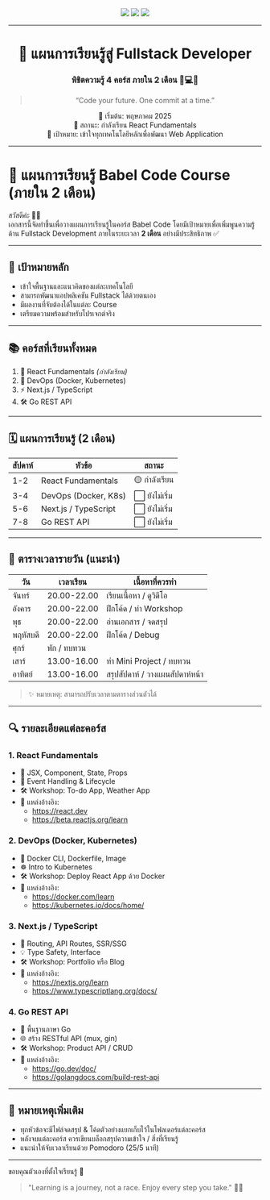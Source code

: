 <div align="center">

<img src="https://img.shields.io/badge/Babel%20Code%20Course-Fullstack-blueviolet?style=for-the-badge" />
<img src="https://img.shields.io/badge/Goal-2%20months-success?style=for-the-badge" />
<img src="https://img.shields.io/badge/Current-React%20Fundamentals-yellow?style=for-the-badge" />

---

# 🚀 แผนการเรียนรู้สู่ Fullstack Developer  
### พิชิตความรู้ 4 คอร์ส ภายใน 2 เดือน 🧠💻🌐

> “Code your future. One commit at a time.”  

📅 เริ่มต้น: พฤษภาคม 2025  
📍 สถานะ: กำลังเรียน React Fundamentals  
🎯 เป้าหมาย: เข้าใจทุกเทคโนโลยีหลักเพื่อพัฒนา Web Application

---

</div>

# 🌟 แผนการเรียนรู้ Babel Code Course (ภายใน 2 เดือน)

สวัสดีค่ะ 🙋‍♀️  
เอกสารนี้จัดทำขึ้นเพื่อวางแผนการเรียนรู้ในคอร์ส Babel Code โดยมีเป้าหมายเพื่อเพิ่มพูนความรู้ด้าน Fullstack Development ภายในระยะเวลา **2 เดือน** อย่างมีประสิทธิภาพ ✅

---

## 🎯 เป้าหมายหลัก

- เข้าใจพื้นฐานและแนวคิดของแต่ละเทคโนโลยี
- สามารถพัฒนาแอปพลิเคชัน Fullstack ได้ด้วยตนเอง
- มีผลงานที่จับต้องได้ในแต่ละ Course
- เตรียมความพร้อมสำหรับโปรเจกต์จริง

---

## 📚 คอร์สที่เรียนทั้งหมด

1. 🚀 React Fundamentals *(กำลังเรียน)*
2. 🐳 DevOps (Docker, Kubernetes)
3. ⚡️ Next.js / TypeScript
4. 🛠 Go REST API

---

## 🗓️ แผนการเรียนรู้ (2 เดือน)

| สัปดาห์ | หัวข้อ                         | สถานะ      |
|---------|--------------------------------|------------|
| 1-2     | React Fundamentals             | 🟡 กำลังเรียน |
| 3-4     | DevOps (Docker, K8s)           | ⬜ ยังไม่เริ่ม |
| 5-6     | Next.js / TypeScript           | ⬜ ยังไม่เริ่ม |
| 7-8     | Go REST API                    | ⬜ ยังไม่เริ่ม |

---

## 📆 ตารางเวลารายวัน (แนะนำ)

| วัน        | เวลาเรียน | เนื้อหาที่ควรทำ |
|------------|-----------|----------------|
| จันทร์     | 20.00-22.00 | เรียนเนื้อหา / ดูวิดีโอ |
| อังคาร     | 20.00-22.00 | ฝึกโค้ด / ทำ Workshop |
| พุธ        | 20.00-22.00 | อ่านเอกสาร / จดสรุป |
| พฤหัสบดี  | 20.00-22.00 | ฝึกโค้ด / Debug |
| ศุกร์      | พัก / ทบทวน |
| เสาร์      | 13.00-16.00 | ทำ Mini Project / ทบทวน |
| อาทิตย์    | 13.00-16.00 | สรุปสัปดาห์ / วางแผนสัปดาห์หน้า |

> ✨ หมายเหตุ: สามารถปรับเวลาตามตารางส่วนตัวได้

---

## 🔍 รายละเอียดแต่ละคอร์ส

### 1. React Fundamentals
- 📌 JSX, Component, State, Props
- 🧠 Event Handling & Lifecycle
- 🛠 Workshop: To-do App, Weather App
- 🔗 แหล่งอ้างอิง:
  - https://react.dev
  - https://beta.reactjs.org/learn

### 2. DevOps (Docker, Kubernetes)
- 📌 Docker CLI, Dockerfile, Image
- ☸️ Intro to Kubernetes
- 🛠 Workshop: Deploy React App ด้วย Docker
- 🔗 แหล่งอ้างอิง:
  - https://docker.com/learn
  - https://kubernetes.io/docs/home/

### 3. Next.js / TypeScript
- 📌 Routing, API Routes, SSR/SSG
- 💡 Type Safety, Interface
- 🛠 Workshop: Portfolio หรือ Blog
- 🔗 แหล่งอ้างอิง:
  - https://nextjs.org/learn
  - https://www.typescriptlang.org/docs/

### 4. Go REST API
- 📌 พื้นฐานภาษา Go
- 🌐 สร้าง RESTful API (mux, gin)
- 🛠 Workshop: Product API / CRUD
- 🔗 แหล่งอ้างอิง:
  - https://go.dev/doc/
  - https://golangdocs.com/build-rest-api

---

## 📌 หมายเหตุเพิ่มเติม

- ทุกหัวข้อจะมีไฟล์จดสรุป & โค้ดตัวอย่างแยกเก็บไว้ในโฟลเดอร์แต่ละคอร์ส
- หลังจบแต่ละคอร์ส ควรเขียนบล็อกสรุปความเข้าใจ / สิ่งที่เรียนรู้
- แนะนำให้จับเวลาเรียนด้วย Pomodoro (25/5 นาที)

---

ขอบคุณตัวเองที่ตั้งใจเรียนรู้ 💪  
> "Learning is a journey, not a race. Enjoy every step you take." 🚶‍♀️
